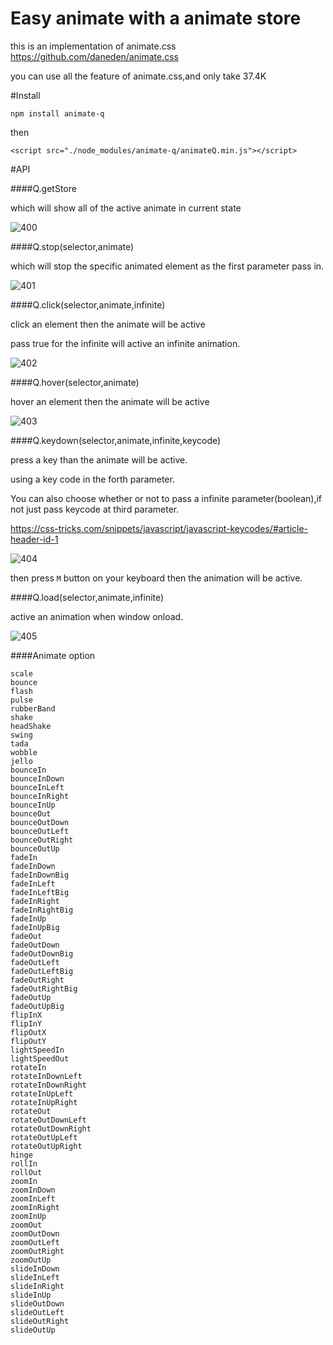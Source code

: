 # Easy animate with a animate store

this is an implementation of animate.css
https://github.com/daneden/animate.css

you can use all the feature of animate.css,and only take 37.4K 


#Install 

```
npm install animate-q
```

then

```
<script src="./node_modules/animate-q/animateQ.min.js"></script>
```
#API

####Q.getStore

which will show all of the active animate in current state

![400](https://cloud.githubusercontent.com/assets/11001914/15459097/23cdfc80-20d4-11e6-9f9c-d52e1d137ace.png)

####Q.stop(selector,animate)

which will stop the specific animated element as the first parameter pass in.

![401](https://cloud.githubusercontent.com/assets/11001914/15459114/5b7bcc34-20d4-11e6-9a55-b43c0b1a291a.png)


####Q.click(selector,animate,infinite)

click an element then the animate will be active

pass true for the infinite will active an infinite animation.

![402](https://cloud.githubusercontent.com/assets/11001914/15459317/82967ace-20d6-11e6-9706-a3b26bdde344.png)

####Q.hover(selector,animate)

hover an element then the animate will be active

![403](https://cloud.githubusercontent.com/assets/11001914/15459369/1dc0614a-20d7-11e6-8500-ae41f2774ee9.png)



####Q.keydown(selector,animate,infinite,keycode)

press a key than the animate will be active.

using a key code in the forth parameter.

You can also choose whether or not to pass a infinite parameter(boolean),if not just pass keycode at third parameter.

https://css-tricks.com/snippets/javascript/javascript-keycodes/#article-header-id-1


![404](https://cloud.githubusercontent.com/assets/11001914/15459472/3eea4f24-20d8-11e6-9939-81ee0fbf3781.png)

then press `M` button on your keyboard then the animation will be active.


####Q.load(selector,animate,infinite)

active an animation when window onload.


![405](https://cloud.githubusercontent.com/assets/11001914/15460377/f7190004-20e2-11e6-8424-cc7656da069a.png)

####Animate option
```
scale
bounce
flash
pulse
rubberBand
shake
headShake
swing
tada
wobble
jello
bounceIn
bounceInDown
bounceInLeft
bounceInRight
bounceInUp
bounceOut
bounceOutDown
bounceOutLeft
bounceOutRight
bounceOutUp
fadeIn
fadeInDown
fadeInDownBig
fadeInLeft
fadeInLeftBig
fadeInRight
fadeInRightBig
fadeInUp
fadeInUpBig
fadeOut
fadeOutDown
fadeOutDownBig
fadeOutLeft
fadeOutLeftBig
fadeOutRight
fadeOutRightBig
fadeOutUp
fadeOutUpBig
flipInX
flipInY
flipOutX
flipOutY
lightSpeedIn
lightSpeedOut
rotateIn
rotateInDownLeft
rotateInDownRight
rotateInUpLeft
rotateInUpRight
rotateOut
rotateOutDownLeft
rotateOutDownRight
rotateOutUpLeft
rotateOutUpRight
hinge
rollIn
rollOut
zoomIn
zoomInDown
zoomInLeft
zoomInRight
zoomInUp
zoomOut
zoomOutDown
zoomOutLeft
zoomOutRight
zoomOutUp
slideInDown
slideInLeft
slideInRight
slideInUp
slideOutDown
slideOutLeft
slideOutRight
slideOutUp

```






